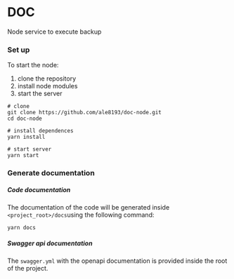 # DOC

Node service to execute backup 

### Set up
To start the node:

1. clone the repository
2. install node modules
3. start the server

```
# clone
git clone https://github.com/ale8193/doc-node.git
cd doc-node

# install dependences
yarn install

# start server
yarn start
```

### Generate documentation
##### Code documentation
The documentation of the code will be generated inside `<project_root>/docs`using the following command:
```
yarn docs
```
##### Swagger api documentation
The `swagger.yml` with the openapi documentation is provided inside the root of the project.
